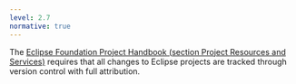 ```yaml
---
level: 2.7
normative: true
---
```


The [Eclipse Foundation Project Handbook (section Project Resources and Services)](https://www.eclipse.org/projects/handbook/#project-resources-and-services) requires that all changes to Eclipse projects are tracked through version control with full attribution.
